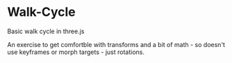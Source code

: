 Walk-Cycle
==========

Basic walk cycle in three.js

An exercise to get comfortble with transforms and a bit of math - so doesn't use keyframes or morph targets - just rotations.